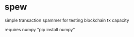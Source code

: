 # spew
simple transaction spammer for testing blockchain tx capacity

requires numpy
"pip install numpy"
